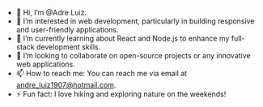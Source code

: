 - 👋 Hi, I’m @Adre Luiz.
- 👀 I’m interested in web development, particularly in building responsive and user-friendly applications.
- 🌱 I’m currently learning about React and Node.js to enhance my full-stack development skills.
- 💞️ I’m looking to collaborate on open-source projects or any innovative web applications.
- 📫 How to reach me: You can reach me via email at andre_luiz1907@hotmail.com.
- ⚡ Fun fact: I love hiking and exploring nature on the weekends!
